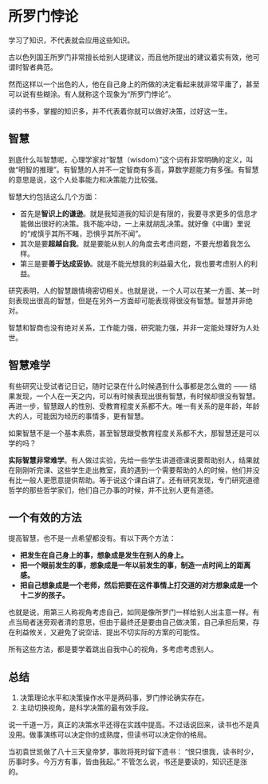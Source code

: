 # 所罗门悖论

学习了知识，不代表就会应用这些知识。

古以色列国王所罗门非常擅长给别人提建议，而且他所提出的建议着实有效，他可谓时智者典范。

然而这样以一个出色的人，他在自己身上的所做的决定看起来就非常平庸了，甚至可以说有些糊涂。有人就称这个现象为“所罗门悖论”。

读的书多，掌握的知识多，并不代表着你就可以做好决策，过好这一生。

## 智慧

到底什么叫智慧呢，心理学家对“智慧（wisdom）”这个词有非常明确的定义，叫做“明智的推理”。有智慧的人并不一定智商有多高，算数学题能力有多强。有智慧的意思是说，这个人处事能力和决策能力比较强。

智慧大约包括这么几个方面：

- 首先是**智识上的谦逊**。就是我知道我的知识是有限的，我要寻求更多的信息才能做出很好的决策。我不能冲动，一上来就胡乱决策。就好像《中庸》里说的“戒慎乎其所不睹，恐惧乎其所不闻”。
- 其次是要**超越自我**。就是要能从别人的角度去考虑问题，不要光想着我怎么样。
- 第三是要**善于达成妥协**。就是不能光想我的利益最大化，我也要考虑别人的利益。

研究表明，人的智慧跟情境密切相关。也就是说，一个人可以在某一方面、某一时刻表现出很高的智慧，但是在另外一方面却可能表现得很没有智慧。智慧并非绝对。

智慧和智商也没有绝对关系，工作能力强，研究能力强，并非一定能处理好为人处世。

## 智慧难学

有些研究让受试者记日记，随时记录在什么时候遇到什么事都是怎么做的 —— 结果发现，一个人在一天之内，可以有时候表现出很有智慧，有时候却很没有智慧。再进一步，智慧跟人的性别、受教育程度关系都不大。唯一有关系的是年龄，年龄大的人，可能因为经历的事情多，更有智慧。

如果智慧不是一个基本素质，甚至智慧跟受教育程度关系都不大，那智慧还是可以学的吗？

**实际智慧非常难学**。有人做过实验，先给一些学生讲道德课说要帮助别人，结果就在刚刚听完课、这些学生走出教室，真的遇到一个需要帮助的人的时候，他们并没有比一般人更愿意提供帮助。等于说这个课白讲了。还有研究发现，专门研究道德哲学的那些哲学家们，他们自己办事的时候，并不比别人更有道德。

## 一个有效的方法

提高智慧，也不是一点希望都没有。有以下两个方法：

- **把发生在自己身上的事，想象成是发生在别人的身上。**
- **把一个眼前发生的事，想象成是一年以前发生的事，制造一点时间上的距离感。**
- **把自己想象成是一个老师，然后把要在这件事情上打交道的对方想象成是一个十二岁的孩子。**

也就是说，用第三人称视角考虑自己，如同是像所罗门一样给别人出主意一样。有点当局者迷旁观者清的意思，但由于最终还是要由自己做决策，自己承担后果，存在利益攸关，又避免了说空话、提出不切实际的方案的可能性。

所有这些方法，都是要学着跳出自我中心的视角，多考虑考虑别人。

## 总结

1. 决策理论水平和决策操作水平是两码事，罗门悖论确实存在。
2. 主动切换视角，是科学决策的最有效手段。

说一千道一万，真正的决策水平还得在实践中提高。不过话说回来，读书也不是真没用。做事演练可以决定你的成熟度，但读书可以决定你的格局。

当初袁世凯做了八十三天皇帝梦，事败将死时留下遗书： “恨只恨我，读书时少，历事时多。今万方有事，皆由我起。” 不管怎么说，书还是要读的，知识还是涨的。
